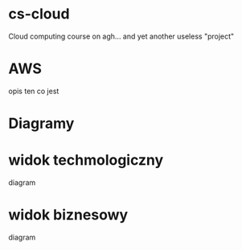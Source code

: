 cs-cloud
========

Cloud computing course on agh... and yet another useless "project"


AWS
========

opis ten co jest

Diagramy
========

widok techmologiczny
=======

diagram

widok biznesowy
=======
diagram
